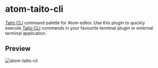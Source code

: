 # atom-taito-cli

[Taito CLI](https://taitounited.github.io/taito-cli/) command palette for Atom editor. Use this plugin to quickly execute [Taito CLI](https://taitounited.github.io/taito-cli/) commands in your favourite terminal plugin or external terminal application.

## Preview

![atom-taito-cli](https://user-images.githubusercontent.com/6596332/61561036-9853c380-aa76-11e9-9462-91c9d4fbfd52.gif)
